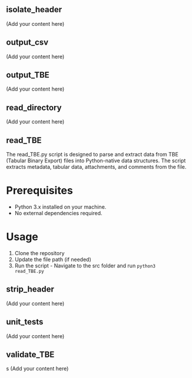 ## isolate_header

(Add your content here)

## output_csv

(Add your content here)

## output_TBE

(Add your content here)

## read_directory

(Add your content here)

## read_TBE

The read_TBE.py script is designed to parse and extract data from TBE (Tabular Binary Export) files into Python-native data structures. The script extracts metadata, tabular data, attachments, and comments from the file.

# Prerequisites

- Python 3.x installed on your machine.
- No external dependencies required.

# Usage

1. Clone the repository
2. Update the file path (if needed)
3. Run the script - Navigate to the src folder and run <code>python3 read_TBE.py</code>

## strip_header

(Add your content here)

## unit_tests

(Add your content here)

## validate_TBE

s
(Add your content here)
